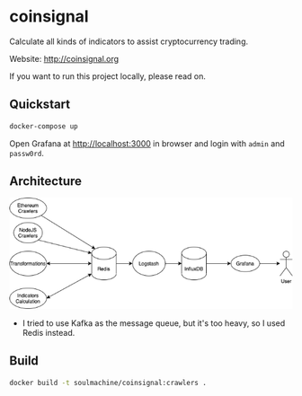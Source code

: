 # coinsignal

Calculate all kinds of indicators to assist cryptocurrency trading.

Website: <http://coinsignal.org>

If you want to run this project locally, please read on.

## Quickstart

```bash
docker-compose up
```

Open Grafana at <http://localhost:3000> in browser and login with `admin` and `passw0rd`.

## Architecture

![Architecture](./architecture.png)

- I tried to use Kafka as the message queue, but it's too heavy, so I used Redis instead.

## Build

```bash
docker build -t soulmachine/coinsignal:crawlers .
```
